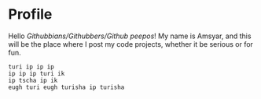# Profile
Hello _Githubbians/Githubbers/Github peepos_! My name is Amsyar, and this will be the place where I post my code projects, whether it be serious or for fun.

```
turi ip ip ip
ip ip ip turi ik
ip tscha ip ik
eugh turi eugh turisha ip turisha
```
